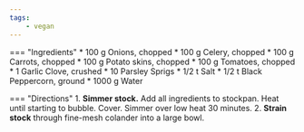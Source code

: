 ```yaml
---
tags:
    - vegan
---
```

=== "Ingredients"
    * 100 g Onions, chopped
    * 100 g Celery, chopped
    * 100 g Carrots, chopped
    * 100 g Potato skins, chopped
    * 100 g Tomatoes, chopped
    * 1 Garlic Clove, crushed
    * 10 Parsley Sprigs
    * 1/2 t Salt
    * 1/2 t Black Peppercorn, ground
    * 1000 g Water

=== "Directions"
    1. **Simmer stock.** Add all ingredients to stockpan. Heat until starting to bubble. Cover. Simmer over low heat 30 minutes.
    2. **Strain stock** through fine-mesh colander into a large bowl.

[^1]: {{ cite.child_french_cooking }}
